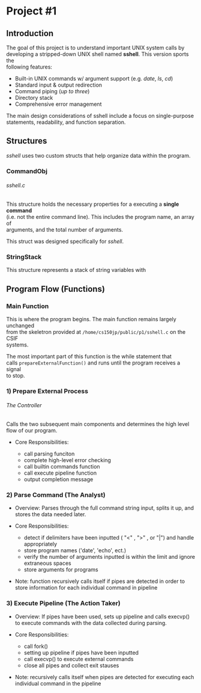 # Project #1

## Introduction

The goal of this project is to understand important UNIX system calls by  
developing a stripped-down UNIX shell named **sshell**. This version sports the  
following features:

- Built-in UNIX commands w/ argument support (e.g. *date*, *ls*, *cd*)
- Standard input & output redirection
- Command piping (*up to three*)
- Directory stack
- Comprehensive error management

The main design considerations of sshell include a focus on single-purpose  
statements, readability, and function separation.

## Structures

*sshell* uses two custom structs that help organize data within the program.  

### CommandObj
###### sshell.c
This structure holds the necessary properties for a executing a **single command**  
(i.e. not the entire command line). This includes the program name, an array of  
arguments, and the total number of arguments.  

This struct was designed specifically for *sshell*.

### StringStack
This structure represents a stack of string variables with 

## Program Flow (Functions)

### Main Function

This is where the program begins. The main function remains largely unchanged  
from the skeletron provided at `/home/cs150jp/public/p1/sshell.c` on the CSIF  
systems.  

The most important part of this function is the while statement that  
calls `prepareExternalFunction()` and runs until the program receives a signal  
to stop.

### 1) Prepare External Process
###### The Controller

Calls the two subsequent main components and determines the high level flow of our program. 

- Core Responsibilities:

    - call parsing funciton
    - complete high-level error checking
    - call builtin commands function
    - call execute pipeline function
    - output completion message
 
### 2) Parse Command (The Analyst)

- Overview: Parses through the full command string input, splits it up, and stores the data needed later.

- Core Responsibilities:

    - detect if delimiters have been inputted ( "<" , ">" , or "|") and handle appropriately
    - store program names ('date', 'echo', ect.)
    - verify the number of arguments inputted is within the limit and ignore extraneous spaces
    - store arguments for programs

- Note: function recursively calls itself if pipes are detected in order to store information for each individual command in pipeline

### 3) Execute Pipeline (The Action Taker)

- Overview: If pipes have been used, sets up pipeline and calls execvp() to execute commands with the data collected during parsing.

- Core Responsibilities:

    - call fork()
    - setting up pipeline if pipes have been inputted
    - call execvp() to execute external commands
    - close all pipes and collect exit stauses

- Note: recursively calls itself when pipes are detected for executing each individual command in the pipeline